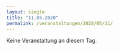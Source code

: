 ```yaml
---
layout: single
title: "11.05.2020"
permalink: /veranstaltungen/2020/05/11/
---
```


Keine Veranstaltung an diesem Tag.
